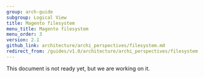 ```yaml
---
group: arch-guide
subgroup: Logical View
title: Magento filesystem
menu_title: Magento filesystem
menu_order: 3
version: 2.1
github_link: architecture/archi_perspectives/filesystem.md
redirect_from: /guides/v1.0/architecture/archi_perspectives/filesystem.html
---
```


This document is not ready yet, but we are working on it.
